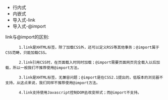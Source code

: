 * 行内式
* 内嵌式
* 导入式-link
* 导入式-@import

link与@import的区别:

          1.link是XHTML标签，除了加载CSS外，还可以定义RSS等其他事务；@import属于CSS范畴，只能加载CSS。

          2.link引用CSS时，在页面载入时同时加载；@import需要页面网页完全载入以后加载，所以一般我们不推荐使用@import方法。

          3.link是XHTML标签，无兼容问题；@import是在CSS2.1提出的，低版本的浏览器不支持，从这点来说，我们同样不推荐使用@import方法。

          4.link支持使用Javascript控制DOM去改变样式；而@import不支持。
         